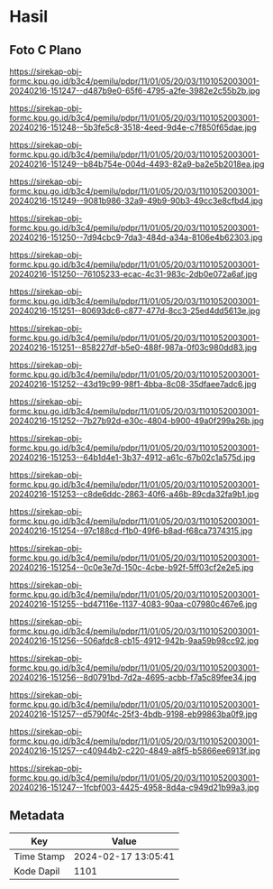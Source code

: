 # Hasil

## Foto C Plano

https://sirekap-obj-formc.kpu.go.id/b3c4/pemilu/pdpr/11/01/05/20/03/1101052003001-20240216-151247--d487b9e0-65f6-4795-a2fe-3982e2c55b2b.jpg

https://sirekap-obj-formc.kpu.go.id/b3c4/pemilu/pdpr/11/01/05/20/03/1101052003001-20240216-151248--5b3fe5c8-3518-4eed-9d4e-c7f850f65dae.jpg

https://sirekap-obj-formc.kpu.go.id/b3c4/pemilu/pdpr/11/01/05/20/03/1101052003001-20240216-151249--b84b754e-004d-4493-82a9-ba2e5b2018ea.jpg

https://sirekap-obj-formc.kpu.go.id/b3c4/pemilu/pdpr/11/01/05/20/03/1101052003001-20240216-151249--9081b986-32a9-49b9-90b3-49cc3e8cfbd4.jpg

https://sirekap-obj-formc.kpu.go.id/b3c4/pemilu/pdpr/11/01/05/20/03/1101052003001-20240216-151250--7d94cbc9-7da3-484d-a34a-8106e4b62303.jpg

https://sirekap-obj-formc.kpu.go.id/b3c4/pemilu/pdpr/11/01/05/20/03/1101052003001-20240216-151250--76105233-ecac-4c31-983c-2db0e072a6af.jpg

https://sirekap-obj-formc.kpu.go.id/b3c4/pemilu/pdpr/11/01/05/20/03/1101052003001-20240216-151251--80693dc6-c877-477d-8cc3-25ed4dd5613e.jpg

https://sirekap-obj-formc.kpu.go.id/b3c4/pemilu/pdpr/11/01/05/20/03/1101052003001-20240216-151251--858227df-b5e0-488f-987a-0f03c980dd83.jpg

https://sirekap-obj-formc.kpu.go.id/b3c4/pemilu/pdpr/11/01/05/20/03/1101052003001-20240216-151252--43d19c99-98f1-4bba-8c08-35dfaee7adc6.jpg

https://sirekap-obj-formc.kpu.go.id/b3c4/pemilu/pdpr/11/01/05/20/03/1101052003001-20240216-151252--7b27b92d-e30c-4804-b900-49a0f299a26b.jpg

https://sirekap-obj-formc.kpu.go.id/b3c4/pemilu/pdpr/11/01/05/20/03/1101052003001-20240216-151253--64b1d4e1-3b37-4912-a61c-67b02c1a575d.jpg

https://sirekap-obj-formc.kpu.go.id/b3c4/pemilu/pdpr/11/01/05/20/03/1101052003001-20240216-151253--c8de6ddc-2863-40f6-a46b-89cda32fa9b1.jpg

https://sirekap-obj-formc.kpu.go.id/b3c4/pemilu/pdpr/11/01/05/20/03/1101052003001-20240216-151254--97c188cd-f1b0-49f6-b8ad-f68ca7374315.jpg

https://sirekap-obj-formc.kpu.go.id/b3c4/pemilu/pdpr/11/01/05/20/03/1101052003001-20240216-151254--0c0e3e7d-150c-4cbe-b92f-5ff03cf2e2e5.jpg

https://sirekap-obj-formc.kpu.go.id/b3c4/pemilu/pdpr/11/01/05/20/03/1101052003001-20240216-151255--bd47116e-1137-4083-90aa-c07980c467e6.jpg

https://sirekap-obj-formc.kpu.go.id/b3c4/pemilu/pdpr/11/01/05/20/03/1101052003001-20240216-151256--506afdc8-cb15-4912-942b-9aa59b98cc92.jpg

https://sirekap-obj-formc.kpu.go.id/b3c4/pemilu/pdpr/11/01/05/20/03/1101052003001-20240216-151256--8d0791bd-7d2a-4695-acbb-f7a5c89fee34.jpg

https://sirekap-obj-formc.kpu.go.id/b3c4/pemilu/pdpr/11/01/05/20/03/1101052003001-20240216-151257--d5790f4c-25f3-4bdb-9198-eb99863ba0f9.jpg

https://sirekap-obj-formc.kpu.go.id/b3c4/pemilu/pdpr/11/01/05/20/03/1101052003001-20240216-151257--c40944b2-c220-4849-a8f5-b5866ee6913f.jpg

https://sirekap-obj-formc.kpu.go.id/b3c4/pemilu/pdpr/11/01/05/20/03/1101052003001-20240216-151247--1fcbf003-4425-4958-8d4a-c949d21b99a3.jpg


## Metadata

| Key        | Value               |
| ---------- | ------------------- |
| Time Stamp | 2024-02-17 13:05:41 |
| Kode Dapil | 1101                |



